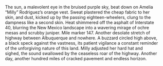 The sun, a malevolent eye in the bruised purple sky, beat down on Amelia “Milly” Rodriguez’s orange vest.  Sweat plastered the cheap fabric to her skin, and dust, kicked up by the passing eighteen-wheelers, clung to the dampness like a second skin.  Heat shimmered off the asphalt of Interstate 40, blurring the New Mexico landscape into a wavering mirage of ochre mesas and scrubby juniper. Mile marker 147. Another desolate stretch of highway between Albuquerque and nowhere.  A buzzard circled high above, a black speck against the vastness, its patient vigilance a constant reminder of the unforgiving nature of this land. Milly adjusted her hard hat and sighed, the sound swallowed by the ceaseless roar of the highway. Another day, another hundred miles of cracked pavement and endless horizon.
